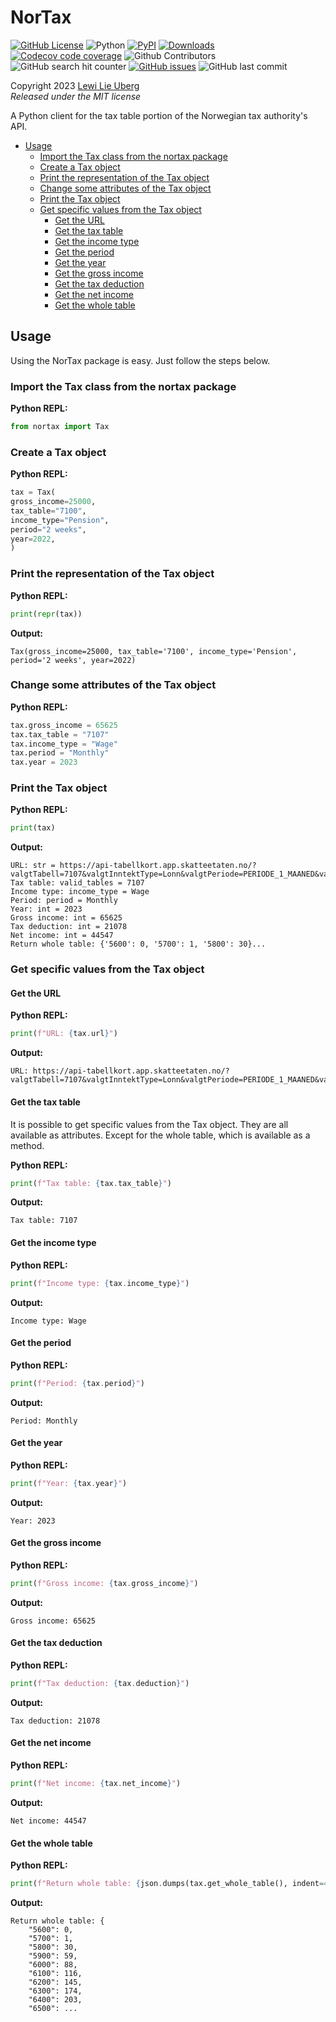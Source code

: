 # NorTax <!-- omit in toc -->

[![GitHub License](https://img.shields.io/github/license/lewiuberg/nortax?color=blue)](LICENSE)
![Python](https://img.shields.io/pypi/pyversions/nortax.svg?color=blue)
[![PyPI](https://img.shields.io/pypi/v/nortax.svg?color=blue)](https://pypi.org/project/nortax/)
[![Downloads](https://pepy.tech/badge/nortax)](https://pepy.tech/project/nortax)
[![Codecov code coverage](https://img.shields.io/codecov/c/github/lewiuberg/nortax?color=blue)](https://app.codecov.io/gh/lewiuberg/nortax)
![Github Contributors](https://img.shields.io/github/contributors/lewiuberg/nortax?color=blue)
![GitHub search hit counter](https://img.shields.io/github/search/lewiuberg/nortax/nortax?label=nortax%20searches)
[![GitHub issues](https://img.shields.io/github/issues-raw/lewiuberg/nortax)](https://github.com/lewiuberg/nortax/issues)
![GitHub last commit](https://img.shields.io/github/last-commit/lewiuberg/nortax)

Copyright 2023 [Lewi Lie Uberg](https://uberg.me/)\
_Released under the MIT license_

A Python client for the tax table portion of the Norwegian tax authority's API.

- [Usage](#usage)
  - [Import the Tax class from the nortax package](#import-the-tax-class-from-the-nortax-package)
  - [Create a Tax object](#create-a-tax-object)
  - [Print the representation of the Tax object](#print-the-representation-of-the-tax-object)
  - [Change some attributes of the Tax object](#change-some-attributes-of-the-tax-object)
  - [Print the Tax object](#print-the-tax-object)
  - [Get specific values from the Tax object](#get-specific-values-from-the-tax-object)
    - [Get the URL](#get-the-url)
    - [Get the tax table](#get-the-tax-table)
    - [Get the income type](#get-the-income-type)
    - [Get the period](#get-the-period)
    - [Get the year](#get-the-year)
    - [Get the gross income](#get-the-gross-income)
    - [Get the tax deduction](#get-the-tax-deduction)
    - [Get the net income](#get-the-net-income)
    - [Get the whole table](#get-the-whole-table)

## Usage

Using the NorTax package is easy. Just follow the steps below.

### Import the Tax class from the nortax package

**Python REPL:**

```python
from nortax import Tax
```

### Create a Tax object

**Python REPL:**

```python
tax = Tax(
gross_income=25000,
tax_table="7100",
income_type="Pension",
period="2 weeks",
year=2022,
)
```

### Print the representation of the Tax object

**Python REPL:**

```python
print(repr(tax))
```

**Output:**

```shell
Tax(gross_income=25000, tax_table='7100', income_type='Pension', period='2 weeks', year=2022)
```

### Change some attributes of the Tax object

**Python REPL:**

```python
tax.gross_income = 65625
tax.tax_table = "7107"
tax.income_type = "Wage"
tax.period = "Monthly"
tax.year = 2023
```

### Print the Tax object

**Python REPL:**

```python
print(tax)
```

**Output:**

```shell
URL: str = https://api-tabellkort.app.skatteetaten.no/?valgtTabell=7107&valgtInntektType=Lonn&valgtPeriode=PERIODE_1_MAANED&valgtLonn=65625&visHeleTabellen=True&valgtAar=2023&hentHeleTabellen=True
Tax table: valid_tables = 7107
Income type: income_type = Wage
Period: period = Monthly
Year: int = 2023
Gross income: int = 65625
Tax deduction: int = 21078
Net income: int = 44547
Return whole table: {'5600': 0, '5700': 1, '5800': 30}...
```

### Get specific values from the Tax object

#### Get the URL

**Python REPL:**

```python
print(f"URL: {tax.url}")
```

**Output:**

```shell
URL: https://api-tabellkort.app.skatteetaten.no/?valgtTabell=7107&valgtInntektType=Lonn&valgtPeriode=PERIODE_1_MAANED&valgtLonn=65625&visHeleTabellen=True&valgtAar=2023&hentHeleTabellen=True
```

#### Get the tax table

It is possible to get specific values from the Tax object. They are all available as attributes. Except for the whole table, which is available as a method.

**Python REPL:**

```python
print(f"Tax table: {tax.tax_table}")
```

**Output:**

```shell
Tax table: 7107
```

#### Get the income type

**Python REPL:**

```python
print(f"Income type: {tax.income_type}")
```

**Output:**

```shell
Income type: Wage
```

#### Get the period

**Python REPL:**

```python
print(f"Period: {tax.period}")
```

**Output:**

```shell
Period: Monthly
```

#### Get the year

**Python REPL:**

```python
print(f"Year: {tax.year}")
```

**Output:**

```shell
Year: 2023
```

#### Get the gross income

**Python REPL:**

```python
print(f"Gross income: {tax.gross_income}")
```

**Output:**

```shell
Gross income: 65625
```

#### Get the tax deduction

**Python REPL:**

```python
print(f"Tax deduction: {tax.deduction}")
```

**Output:**

```shell
Tax deduction: 21078
```

#### Get the net income

**Python REPL:**

```python
print(f"Net income: {tax.net_income}")
```

**Output:**

```shell
Net income: 44547
```

#### Get the whole table

**Python REPL:**

```python
print(f"Return whole table: {json.dumps(tax.get_whole_table(), indent=4)}")
```

**Output:**

```shell
Return whole table: {
    "5600": 0,
    "5700": 1,
    "5800": 30,
    "5900": 59,
    "6000": 88,
    "6100": 116,
    "6200": 145,
    "6300": 174,
    "6400": 203,
    "6500": ...
```
